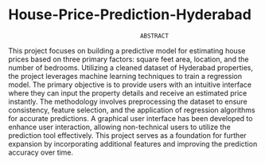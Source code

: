 # House-Price-Prediction-Hyderabad
                                         ABSTRACT
This project focuses on building a predictive model for estimating house prices based on three primary factors: square feet area, location, and the number of bedrooms. Utilizing a cleaned dataset of Hyderabad properties, the project leverages machine learning techniques to train a regression model. The primary objective is to provide users with an intuitive interface where they can input the property details and receive an estimated price instantly.
The methodology involves preprocessing the dataset to ensure consistency, feature selection, and the application of regression algorithms for accurate predictions. A graphical user interface has been developed to enhance user interaction, allowing non-technical users to utilize the prediction tool effectively. This project serves as a foundation for further expansion by incorporating additional features and improving the prediction accuracy over time.
